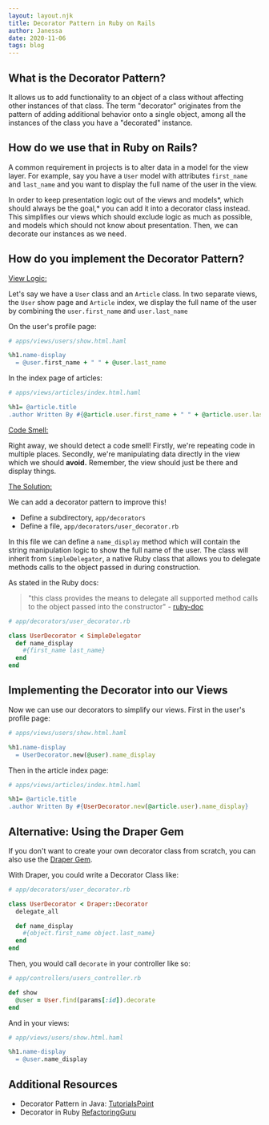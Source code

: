 ```yaml
---
layout: layout.njk
title: Decorator Pattern in Ruby on Rails
author: Janessa
date: 2020-11-06
tags: blog
---
```


## What is the Decorator Pattern?

It allows us to add functionality to an object of a class without affecting other instances of that class. The term "decorator" originates from the pattern of adding additional behavior onto a single object, among all the instances of the class you have a "decorated" instance.

## How do we use that in Ruby on Rails?

A common requirement in projects is to alter data in a model for the view layer. For example, say you have a `User` model with attributes `first_name` and `last_name` and you want to display the full name of the user in the view.

In order to keep presentation logic out of the views and models*, which should always be the goal,* you can add it into a decorator class instead. This simplifies our views which should exclude logic as much as possible, and models which should not know about presentation. Then, we can decorate our instances as we need.

## How do you implement the Decorator Pattern?

<ins>View Logic:</ins>

Let's say we have a `User` class and an `Article` class. In two separate views, the `User` show page and `Article` index, we display the full name of the user by combining the `user.first_name` and `user.last_name`

On the user's profile page:

```ruby
# apps/views/users/show.html.haml

%h1.name-display
  = @user.first_name + " " + @user.last_name

```

In the index page of articles:

```ruby
# apps/views/articles/index.html.haml

%h1= @article.title
.author Written By #{@article.user.first_name + " " + @article.user.last_name}
```

<ins>Code Smell:</ins>

Right away, we should detect a code smell! Firstly, we're repeating code in multiple places. Secondly, we're manipulating data directly in the view which we should **avoid.** Remember, the view should just be there and display things.

<ins>The Solution:</ins>

We can add a decorator pattern to improve this!

- Define a subdirectory, `app/decorators`
- Define a file, `app/decorators/user_decorator.rb`

In this file we can define a `name_display` method which will contain the string manipulation logic to show the full name of the user. The class will inherit from `SimpleDelegator`, a native Ruby class that allows you to delegate methods calls to the object passed in during construction.

As stated in the Ruby docs:

> "this class provides the means to delegate all supported method calls to the object passed into the constructor" - [ruby-doc](https://ruby-doc.org/stdlib-2.5.1/libdoc/delegate/rdoc/SimpleDelegator.html)

```ruby
# app/decorators/user_decorator.rb

class UserDecorator < SimpleDelegator
  def name_display
    #{first_name last_name}
  end
end
```

## Implementing the Decorator into our Views

Now we can use our decorators to simplify our views. First in the user's profile page:

```ruby
# apps/views/users/show.html.haml

%h1.name-display
  = UserDecorator.new(@user).name_display

```

Then in the article index page:

```ruby
# apps/views/articles/index.html.haml

%h1= @article.title
.author Written By #{UserDecorator.new(@article.user).name_display}
```

## Alternative: Using the Draper Gem

If you don't want to create your own decorator class from scratch, you can also use the [Draper Gem](https://github.com/drapergem/draper).

With Draper, you could write a Decorator Class like:

```ruby
# app/decorators/user_decorator.rb

class UserDecorator < Draper::Decorator
  delegate_all

  def name_display
    #{object.first_name object.last_name}
  end
end
```

Then, you would call `decorate` in your controller like so:

```ruby
# app/controllers/users_controller.rb

def show
  @user = User.find(params[:id]).decorate
end
```

And in your views:

```ruby
# app/views/users/show.html.haml

%h1.name-display
  = @user.name_display
```

## Additional Resources

- Decorator Pattern in Java: [TutorialsPoint](https://www.tutorialspoint.com/design_pattern/decorator_pattern.htm)
- Decorator in Ruby [RefactoringGuru](https://refactoring.guru/design-patterns/decorator/ruby/example)
